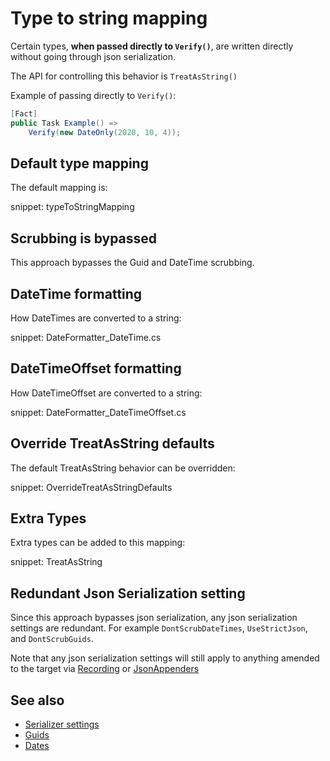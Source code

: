 # Type to string mapping

Certain types, **when passed directly to `Verify()`**, are written directly without going through json serialization.

The API for controlling this behavior is `TreatAsString()`

Example of passing directly to `Verify()`:

```cs
[Fact]
public Task Example() =>
    Verify(new DateOnly(2020, 10, 4));
```


## Default type mapping

The default mapping is:

snippet: typeToStringMapping


## Scrubbing is bypassed

This approach bypasses the Guid and DateTime scrubbing.


## DateTime formatting

How DateTimes are converted to a string:

snippet: DateFormatter_DateTime.cs


## DateTimeOffset formatting

How DateTimeOffset are converted to a string:

snippet: DateFormatter_DateTimeOffset.cs


## Override TreatAsString defaults

The default TreatAsString behavior can be overridden:

snippet: OverrideTreatAsStringDefaults


## Extra Types

Extra types can be added to this mapping:

snippet: TreatAsString


## Redundant Json Serialization setting

Since this approach bypasses json serialization, any json serialization settings are redundant. For example `DontScrubDateTimes`, `UseStrictJson`, and `DontScrubGuids`.

Note that any json serialization settings will still apply to anything amended to the target via [Recording](docs/recording.md) or [JsonAppenders](jsonappender.md)


## See also

 * [Serializer settings](/docs/serializer-settings.md)
 * [Guids](/docs/guids.md)
 * [Dates](/docs/dates.md)